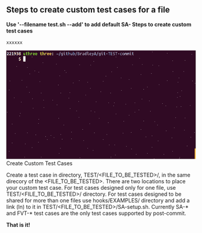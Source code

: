 ## Steps to create custom test cases for a file
   
**Use '--filename test.sh --add' to add default SA- Steps to create custom test cases**
    
    xxxxxx
    

<img id="Steps git-TEST-commit-automation-4-1.gif" src="../images/git-TEST-commit-automation-4-1.gif" >
Create Custom Test Cases

Create a test case in directory, TEST/<FILE_TO_BE_TESTED>/, in the same direcory of the <FILE_TO_BE_TESTED>. There are two locations to place your custom test case. For test cases designed only for one file, use TEST/<FILE_TO_BE_TESTED>/ directory. For test cases designed to be shared for more than one files use hooks/EXAMPLES/ directory and add a link (ln) to it in TEST/<FILE_TO_BE_TESTED>/SA-setup.sh. Currently SA-* and FVT-* test cases are the only test cases supported by post-commit.

**That is it!**
